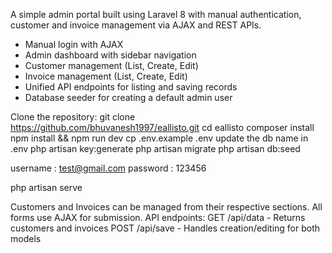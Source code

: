 A simple admin portal built using Laravel 8 with manual authentication, customer and invoice management via AJAX and REST APIs.

- Manual login with AJAX
- Admin dashboard with sidebar navigation
- Customer management (List, Create, Edit)
- Invoice management (List, Create, Edit)
- Unified API endpoints for listing and saving records
- Database seeder for creating a default admin user


Clone the repository:
git clone https://github.com/bhuvanesh1997/eallisto.git
cd eallisto
composer install
npm install && npm run dev
cp .env.example .env
update the db name in .env
php artisan key:generate
php artisan migrate
php artisan db:seed

username : test@gmail.com
password : 123456

php artisan serve


Customers and Invoices can be managed from their respective sections.
All forms use AJAX for submission.
API endpoints:
GET /api/data - Returns customers and invoices
POST /api/save - Handles creation/editing for both models